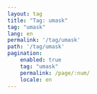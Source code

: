 ```yaml
---
layout: tag
title: "Tag: umask"
tag: "umask"
lang: en
permalink: '/tag/umask'
path: '/tag/umask'
pagination:
    enabled: true
    tag: "umask"
    permalink: /page/:num/
    locale: en
---
```

